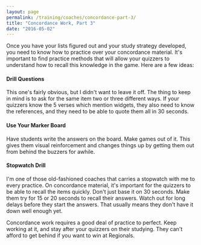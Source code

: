 ```yaml
---
layout: page
permalink: /training/coaches/concordance-part-3/
title: "Concordance Work, Part 3"
date: "2016-05-02"
---
```


Once you have your lists figured out and your study strategy developed, you need to know how to practice over your concordance material. It's important to find practice methods that will allow your quizzers to understand how to recall this knowledge in the game. Here are a few ideas:

#### Drill Questions

This one's fairly obvious, but I didn't want to leave it off. The thing to keep in mind is to ask for the same item two or three different ways. If your quizzers know the 5 verses which mention widgets, they also need to know the references, and they need to be able to quote them all in 30 seconds.

#### Use Your Marker Board

Have students write the answers on the board. Make games out of it. This gives them visual reinforcement and changes things up by getting them out from behind the buzzers for awhile.

#### Stopwatch Drill

I'm one of those old-fashioned coaches that carries a stopwatch with me to every practice. On concordance material, it's important for the quizzers to be able to recall the items quickly. Don't just base it on 30 seconds. Make them try for 15 or 20 seconds to recall their answers. Watch out for long delays before they start the answers. That usually means they don't have it down well enough yet.

Concordance work requires a good deal of practice to perfect. Keep working at it, and stay after your quizzers on their studying. They can't afford to get behind if you want to win at Regionals.

